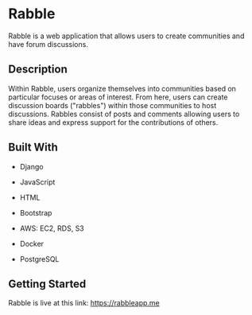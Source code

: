 # Rabble

 Rabble is a web application that allows users to create communities and have forum discussions.

 ## Description

 Within Rabble, users organize themselves into communities based on particular focuses or areas of interest. From here, users can create discussion boards ("rabbles") within those communities to host discussions. Rabbles consist of posts and comments allowing users to share ideas and express support for the contributions of others.

 ## Built With
 - Django
 - JavaScript
 - HTML
 - Bootstrap
   
 - AWS: EC2, RDS, S3
 - Docker
 - PostgreSQL

## Getting Started
Rabble is live at this link: https://rabbleapp.me
